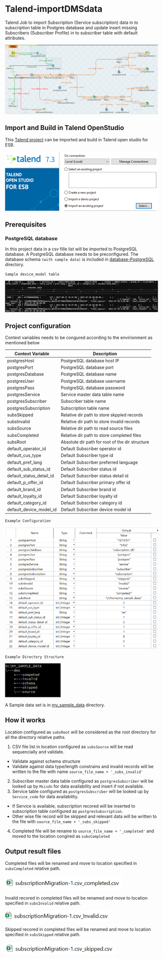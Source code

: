 # Talend-importDMSdata
Talend Job to import Subscription (Service subscription) data in to subscription table in Postgres database and update insert missing Subscribers (Subscriber Profile) in to subscriber table with default attributes. 

![alttext](./images/TalendJob.PNG?raw=true)


## Import and Build in Talend OpenStudio
This [Talend project](./TALEND_IMPORTSUBSCRIPTIONS) can be imported and build in Talend open studio for ESB.

![alttext](./images/ImportProject.PNG?raw=true)

## Prerequisites

### PostgreSQL database
In this project data in a csv fille list will be imported to PostgreSQL database. 
A PostgreSQL database needs to be preconfigured. The database schema `(with sample data)` is included in [database-PostgreSQL](./database-PostgreSQL) directory.

`Sample device_model table`

![alttext](./images/Postgres-Subscription-Table.PNG?raw=true)


## Project configuration

Context variables needs to be congured according to the envirionment as mentioned below

| Context Variable | Description  |
--- | ---
| postgresHost | PostgreSQL database host IP| 
| postgresPort | PostgreSQL database port| 
| postgresDatabase | PostgreSQL database name| 
| postgresUser | PostgreSQL database username| 
| postgresPass | PostgreSQL database password| 
| postgresService | Service master data table name |
| postgresSubscriber | Subscriber table name |
| postgresSubscription | Subscription table name |
| subsSkipped | Relative dir path to store skppied records |
| subsInvalid | Relative dir path to store invalid records |
| subsSource | Relative dir path to read source files |
| subsCompleted | Relative dir path to store completed files |
| subsRoot | Absolute dir path for root of the dir structure | 
| default_operator_id | Default Subscriber operator id|
| default_cus_type | Default Subscriber type id|
| default_pref_lang | Default Subscriber preferred language|
| default_sub_status_id | Default Subscriber status id|
| default_status_detail_id | Default Subscriber status detail id|
| default_p_offer_id | Default Subscriber primary offer id|
| default_brand_id | Default Subscriber brand id|
| default_loyalty_id | Default Subscriber loyalty id|
| default_category_id | Default Subscriber category id|
| default_device_model_id | Default Subscriber device model id|



`Example Configuration`

![alttext](./images/Talend-Context-Var.PNG?raw=true)

`Example Directory Structure`

![alttext](./images/Sample-Directory-Structure.PNG?raw=true)

A Sample data set is in  [my_sample_data](./my_sample_data) directory.


## How it works
Location configured as `subsRoot` will be considered as the root directory for all the directory relative paths. 
1. CSV file list in location configured as `subsSource` will be read sequencially and validate.
  - Validate against schema structure
  - Validate against data type/length constrains
  and invalid records will be written to the file with name `source_file_name + '_subs_invalid'`
2. Subscriber master data table configured as `postgresSubscriber` will be looked up by `Msisdn` for data availability and insert if not available.
3. Service table configured as `postgresSubscriber` will be looked up by `Service_code` for data availability.
  - If Service is available, subscription recored will be inserted to subscription table configured as `postgresSubscription`.
  - Other wise file record will be skipped and relevant data will be written to the file with `source_file_name + '_subs_skipped'`
4. Completed file will be rename to `source_file_name + '_completed'` and moved to the location congired as `subsCompleted`

## Output result files

Completed files will be renamed and move to location specified in `subsCompleted` relative path.

![alttext](./images/Sample-Completed.PNG?raw=true)

Invalid recored in completed files will be renamed and move to location specified in `subsInvalid`  relative path.

![alttext](./images/Sample-Invalid.PNG?raw=true)

Skipped recored in completed files will be renamed and move to location specified in `subsSkipped`  relative path.

![alttext](./images/Sample-Skipped.PNG?raw=true)
